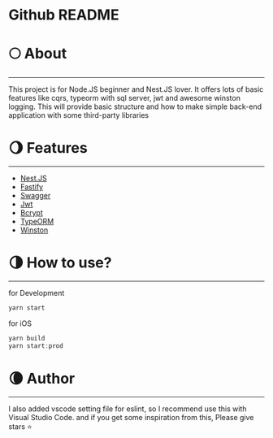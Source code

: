 # Github README

# 🌕 About

---

This project is for Node.JS beginner and Nest.JS lover. It offers lots of basic features like cqrs, typeorm with sql server, jwt and awesome winston logging. This will provide basic structure and how to make simple back-end application with some third-party libraries

# 🌖 Features

---

- [Nest.JS](https://www.npmjs.com/package/@nestjs/core)
- [Fastify](https://www.npmjs.com/package/@nestjs/platform-fastify)
- [Swagger](https://www.npmjs.com/package/@nestjs/swagger)
- [Jwt](https://www.npmjs.com/package/@nestjs/jwt)
- [Bcrypt](https://www.npmjs.com/package/bcrypt)
- [TypeORM](https://www.npmjs.com/package/@nestjs/typeorm)
- [Winston](https://www.npmjs.com/package/winston)

# 🌗 How to use?

---

for Development

```jsx
yarn start
```

for iOS

```jsx
yarn build
yarn start:prod
```

# 🌘 Author

---

I also added vscode setting file for eslint, so I recommend use this with Visual Studio  Code. and if you get some inspiration from this, Please give stars ⭐